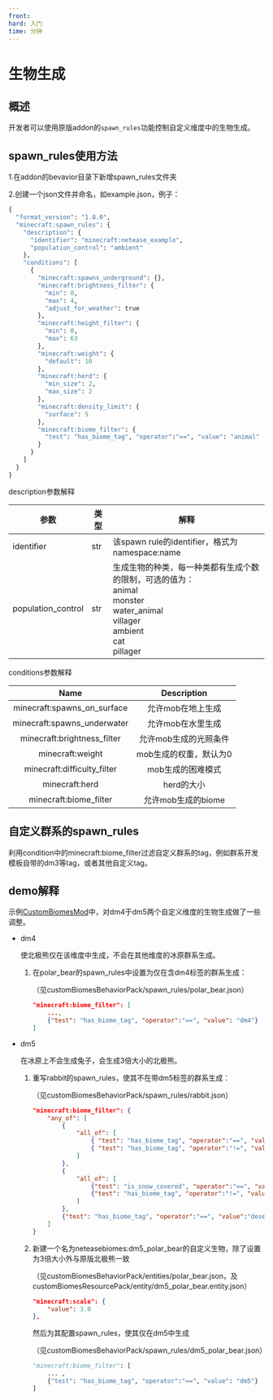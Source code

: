 ```yaml
---
front:
hard: 入门
time: 分钟
---
```


# 生物生成

## 概述

开发者可以使用原版addon的`spawn_rules`功能控制自定义维度中的生物生成。

## spawn_rules使用方法

1.在addon的bevavior目录下新增spawn_rules文件夹

2.创建一个json文件并命名，如example.json，例子：

```python
{
  "format_version": "1.8.0",
  "minecraft:spawn_rules": {
    "description": {
      "identifier": "minecraft:netease_example",
      "population_control": "ambient"
    },
    "conditions": [
      {
        "minecraft:spawns_underground": {},
        "minecraft:brightness_filter": {
          "min": 0,
          "max": 4,
          "adjust_for_weather": true
        },
        "minecraft:height_filter": {
          "min": 0,
          "max": 63
        },
        "minecraft:weight": {
          "default": 10
        },
        "minecraft:herd": {
          "min_size": 2,
          "max_size": 2
        },
        "minecraft:density_limit": {
          "surface": 5
        },
        "minecraft:biome_filter": {
          "test": "has_biome_tag", "operator":"==", "value": "animal"
        }
      }
    ]
  }
}
```

description参数解释

| 参数 | 类型 | 解释 |
| --- | --- | --- |
| identifier | str | 该spawn rule的identifier，格式为namespace:name |
| population_control | str | 生成生物的种类，每一种类都有生成个数的限制，可选的值为：<br>animal<br>monster<br>water_animal<br>villager<br>ambient<br>cat<br>pillager |

conditions参数解释

|            Name             |      Description       |
| :-------------------------: | :--------------------: |
| minecraft:spawns_on_surface |   允许mob在地上生成    |
| minecraft:spawns_underwater |   允许mob在水里生成    |
| minecraft:brightness_filter | 允许mob生成的光照条件  |
|      minecraft:weight       | mob生成的权重，默认为0 |
| minecraft:difficulty_filter |   mob生成的困难模式    |
|       minecraft:herd        |       herd的大小       |
|   minecraft:biome_filter    |   允许mob生成的biome   |

## 自定义群系的spawn_rules

  利用condition中的minecraft:biome_filter过滤自定义群系的tag，例如群系开发模板自带的dm3等tag，或者其他自定义tag。

## demo解释

示例[CustomBiomesMod](../../13-模组SDK编程/60-Demo示例.md#CustomBiomesMod)中，对dm4于dm5两个自定义维度的生物生成做了一些调整。

- dm4

	使北极熊仅在该维度中生成，不会在其他维度的冰原群系生成。

	1. 在polar_bear的spawn_rules中设置为仅在含dm4标签的群系生成：

		（见customBiomesBehaviorPack/spawn_rules/polar_bear.json）

		```json
		"minecraft:biome_filter": [
			...,
			{"test": "has_biome_tag", "operator":"==", "value": "dm4"}
		]
		```

- dm5

	在冰原上不会生成兔子，会生成3倍大小的北极熊。

	1. 重写rabbit的spawn_rules，使其不在带dm5标签的群系生成：

		（见customBiomesBehaviorPack/spawn_rules/rabbit.json）

		```json
		"minecraft:biome_filter": {
			"any_of": [
				{
					"all_of": [
						{ "test": "has_biome_tag", "operator":"==", "value": "taiga"},
						{ "test": "has_biome_tag", "operator":"!=", "value": "mega"}
					]
				},
				{
					"all_of": [
						{"test": "is_snow_covered", "operator":"==", "value": true},
						{"test": "has_biome_tag", "operator":"!=", "value": "dm5"} //添加这一句
					]
				},
				{"test": "has_biome_tag", "operator":"==", "value":"desert"}
			]
		}
		```

	2. 新建一个名为neteasebiomes:dm5_polar_bear的自定义生物，除了设置为3倍大小外与原版北极熊一致

		（见customBiomesBehaviorPack/entities/polar_bear.json，及customBiomesResourcePack/entity/dm5_polar_bear.entity.json）

		```json
		"minecraft:scale": {
			"value": 3.0
		},
		```

		然后为其配置spawn_rules，使其仅在dm5中生成

		（见customBiomesBehaviorPack/spawn_rules/dm5_polar_bear.json）

		```python
		"minecraft:biome_filter": [
			... ,
			{"test": "has_biome_tag", "operator":"==", "value": "dm5"}
		]
		```

